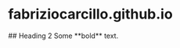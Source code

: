 # fabriziocarcillo.github.io

<div class="something" markdown="1">
  ## Heading 2
  Some **bold** text.
  <meta http-equiv="refresh" content="1; URL=http://fcarcill.wixsite.com/phdcandidate">
  <meta name="keywords" content="automatic redirection">
</div>
